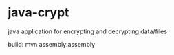 java-crypt
==========

java application for encrypting and decrypting data/files

build:
mvn assembly:assembly